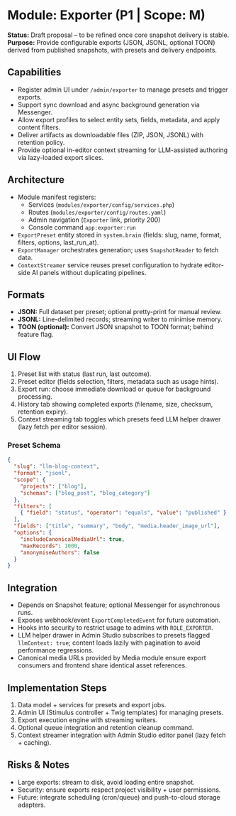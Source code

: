 # Module: Exporter (P1 | Scope: M)

**Status:** Draft proposal – to be refined once core snapshot delivery is stable.  
**Purpose:** Provide configurable exports (JSON, JSONL, optional TOON) derived from published snapshots, with presets and delivery endpoints.

## Capabilities
- Register admin UI under `/admin/exporter` to manage presets and trigger exports.
- Support sync download and async background generation via Messenger.
- Allow export profiles to select entity sets, fields, metadata, and apply content filters.
- Deliver artifacts as downloadable files (ZIP, JSON, JSONL) with retention policy.
- Provide optional in-editor context streaming for LLM-assisted authoring via lazy-loaded export slices.

## Architecture
- Module manifest registers:
  - Services (`modules/exporter/config/services.php`)
  - Routes (`modules/exporter/config/routes.yaml`)
  - Admin navigation (`Exporter` link, priority 200)
  - Console command `app:exporter:run`
- `ExportPreset` entity stored in `system.brain` (fields: slug, name, format, filters, options, last_run_at).
- `ExportManager` orchestrates generation; uses `SnapshotReader` to fetch data.
- `ContextStreamer` service reuses preset configuration to hydrate editor-side AI panels without duplicating pipelines.

## Formats
- **JSON:** Full dataset per preset; optional pretty-print for manual review.
- **JSONL:** Line-delimited records; streaming writer to minimise memory.
- **TOON (optional):** Convert JSON snapshot to TOON format; behind feature flag.

## UI Flow
1. Preset list with status (last run, last outcome).
2. Preset editor (fields selection, filters, metadata such as usage hints).
3. Export run: choose immediate download or queue for background processing.
4. History tab showing completed exports (filename, size, checksum, retention expiry).
5. Context streaming tab toggles which presets feed LLM helper drawer (lazy fetch per editor session).

### Preset Schema
```json
{
  "slug": "llm-blog-context",
  "format": "jsonl",
  "scope": {
    "projects": ["blog"],
    "schemas": ["blog_post", "blog_category"]
  },
  "filters": [
    { "field": "status", "operator": "equals", "value": "published" }
  ],
  "fields": ["title", "summary", "body", "media.header_image_url"],
  "options": {
    "includeCanonicalMediaUrl": true,
    "maxRecords": 1000,
    "anonymiseAuthors": false
  }
}
```

## Integration
- Depends on Snapshot feature; optional Messenger for asynchronous runs.
- Exposes webhook/event `ExportCompletedEvent` for future automation.
- Hooks into security to restrict usage to admins with `ROLE_EXPORTER`.
- LLM helper drawer in Admin Studio subscribes to presets flagged `llmContext: true`; content loads lazily with pagination to avoid performance regressions.
- Canonical media URLs provided by Media module ensure export consumers and frontend share identical asset references.

## Implementation Steps
1. Data model + services for presets and export jobs.
2. Admin UI (Stimulus controller + Twig templates) for managing presets.
3. Export execution engine with streaming writers.
4. Optional queue integration and retention cleanup command.
5. Context streamer integration with Admin Studio editor panel (lazy fetch + caching).

## Risks & Notes
- Large exports: stream to disk, avoid loading entire snapshot.
- Security: ensure exports respect project visibility + user permissions.
- Future: integrate scheduling (cron/queue) and push-to-cloud storage adapters.
